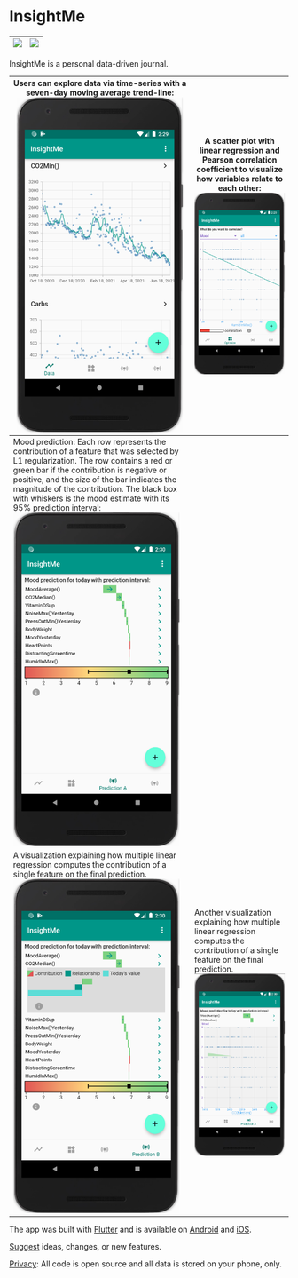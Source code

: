 # InsightMe
| <a href="https://play.google.com/store/apps/details?id=com.insightme"><img src="https://play.google.com/intl/en_us/badges/static/images/badges/en_badge_web_generic.png" width="200"></img></a> | <a href="https://apps.apple.com/de/app/insightme/id1522480765"><img src="https://upload.wikimedia.org/wikipedia/commons/3/3c/Download_on_the_App_Store_Badge.svg" width="187"></img></a> |
|---|---|

InsightMe is a personal data-driven journal.

| Users can explore data via time-series with a seven-day moving average trend-line: <br /><img src="https://github.com/christianreiser/InsightMe/blob/master/assets/readme/timeline.png" width="300"> | A scatter plot with linear regression and Pearson correlation coefficient to visualize how variables relate to  each other:  <br /><img src="https://github.com/christianreiser/InsightMe/blob/master/assets/readme/scatterplot.png" width="300"> |
|---|---|
| Mood prediction: Each row represents the contribution of a feature that was selected by L1 regularization. The row contains a red or green bar if the contribution is negative or positive, and the size of the bar indicates the magnitude of the contribution. The black box with whiskers is the mood estimate with its 95% prediction interval: <br /><img src="https://github.com/christianreiser/InsightMe/blob/master/assets/readme/waterfall.png" width="300"> |                                                                                                                                                                                                                                                    |
| A visualization explaining how multiple linear regression computes the contribution of a single feature on the final prediction.  <br /><img src="https://github.com/christianreiser/InsightMe/blob/master/assets/readme/barchart.png" width="300">                                                                                                                                                                                                                      | Another visualization explaining how multiple linear regression computes the contribution of a single feature on the final prediction. <br /><img src="https://github.com/christianreiser/InsightMe/blob/master/assets/readme/triangle.png" width="300"> |










The app was built with [Flutter](https://flutter.io/) and is available on [Android](https://play.google.com/store/apps/details?id=com.insightme) and [iOS](https://apps.apple.com/de/app/insightme/id1522480765).



[Suggest](https://changemap.co/chris/insightme) ideas, changes, or new features.

[Privacy](https://app.insightme.org/privacy): All code is open source and all data is stored on your phone, only. 
